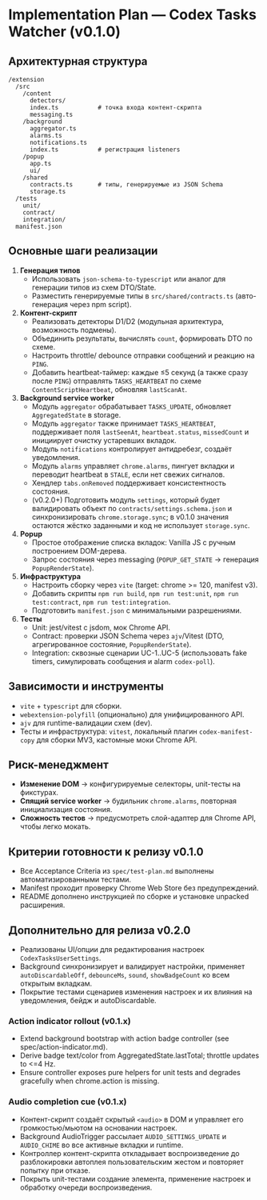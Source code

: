 # Implementation Plan — Codex Tasks Watcher (v0.1.0)

## Архитектурная структура
```
/extension
  /src
    /content
      detectors/
      index.ts           # точка входа контент-скрипта
      messaging.ts
    /background
      aggregator.ts
      alarms.ts
      notifications.ts
      index.ts           # регистрация listeners
    /popup
      app.ts
      ui/
    /shared
      contracts.ts       # типы, генерируемые из JSON Schema
      storage.ts
  /tests
    unit/
    contract/
    integration/
  manifest.json
```

## Основные шаги реализации
1. **Генерация типов**
   - Использовать `json-schema-to-typescript` или аналог для генерации типов из схем DTO/State.
   - Разместить генерируемые типы в `src/shared/contracts.ts` (авто-генерация через npm script).
2. **Контент-скрипт**
   - Реализовать детекторы D1/D2 (модульная архитектура, возможность подмены).
   - Объединить результаты, вычислять `count`, формировать DTO по схеме.
   - Настроить throttle/ debounce отправки сообщений и реакцию на `PING`.
   - Добавить heartbeat-таймер: каждые ≤5 секунд (а также сразу после `PING`) отправлять `TASKS_HEARTBEAT` по схеме `ContentScriptHeartbeat`, обновляя `lastScanAt`.
3. **Background service worker**
   - Модуль `aggregator` обрабатывает `TASKS_UPDATE`, обновляет `AggregatedState` в storage.
   - Модуль `aggregator` также принимает `TASKS_HEARTBEAT`, поддерживает поля `lastSeenAt`, `heartbeat.status`, `missedCount` и инициирует очистку устаревших вкладок.
   - Модуль `notifications` контролирует антидребезг, создаёт уведомления.
   - Модуль `alarms` управляет `chrome.alarms`, пингует вкладки и переводит heartbeat в `STALE`, если нет свежих сигналов.
   - Хендлер `tabs.onRemoved` поддерживает консистентность состояния.
   - (v0.2.0+) Подготовить модуль `settings`, который будет валидировать объект по `contracts/settings.schema.json` и синхронизировать `chrome.storage.sync`; в v0.1.0 значения остаются жёстко заданными и код не использует `storage.sync`.
4. **Popup**
   - Простое отображение списка вкладок: Vanilla JS с ручным построением DOM-дерева.
   - Запрос состояния через messaging (`POPUP_GET_STATE` → генерация `PopupRenderState`).
5. **Инфраструктура**
   - Настроить сборку через `vite` (target: chrome >= 120, manifest v3).
   - Добавить скрипты `npm run build`, `npm run test:unit`, `npm run test:contract`, `npm run test:integration`.
   - Подготовить `manifest.json` с минимальными разрешениями.
6. **Тесты**
   - Unit: jest/vitest с jsdom, мок Chrome API.
   - Contract: проверки JSON Schema через `ajv`/Vitest (DTO, агрегированное состояние, `PopupRenderState`).
   - Integration: сквозные сценарии UC-1..UC-5 (использовать fake timers, симулировать сообщения и alarm `codex-poll`).

## Зависимости и инструменты
- `vite` + `typescript` для сборки.
- `webextension-polyfill` (опционально) для унифицированного API.
- `ajv` для runtime-валидации схем (dev).
- Тесты и инфраструктура: `vitest`, локальный плагин `codex-manifest-copy` для сборки MV3, кастомные моки Chrome API.

## Риск-менеджмент
- **Изменение DOM** → конфигурируемые селекторы, unit-тесты на фикстурах.
- **Спящий service worker** → будильник `chrome.alarms`, повторная инициализация состояния.
- **Сложность тестов** → предусмотреть слой-адаптер для Chrome API, чтобы легко мокать.

## Критерии готовности к релизу v0.1.0
- Все Acceptance Criteria из `spec/test-plan.md` выполнены автоматизированными тестами.
- Manifest проходит проверку Chrome Web Store без предупреждений.
- README дополнено инструкцией по сборке и установке unpacked расширения.

## Дополнительно для релиза v0.2.0
- Реализованы UI/опции для редактирования настроек `CodexTasksUserSettings`.
- Background синхронизирует и валидирует настройки, применяет `autoDiscardableOff`, `debounceMs`, `sound`, `showBadgeCount` ко всем открытым вкладкам.
- Покрытие тестами сценариев изменения настроек и их влияния на уведомления, бейдж и autoDiscardable.
### Action indicator rollout (v0.1.x)
- Extend background bootstrap with action badge controller (see spec/action-indicator.md).
- Derive badge text/color from AggregatedState.lastTotal; throttle updates to <=4 Hz.
- Ensure controller exposes pure helpers for unit tests and degrades gracefully when chrome.action is missing.
### Audio completion cue (v0.1.x)
- Контент-скрипт создаёт скрытый `<audio>` в DOM и управляет его громкостью/мьютом на основании настроек.
- Background AudioTrigger рассылает `AUDIO_SETTINGS_UPDATE` и `AUDIO_CHIME` во все активные вкладки и runtime.
- Контроллер контент-скрипта откладывает воспроизведение до разблокировки автоплея пользовательским жестом и повторяет попытку при отказе.
- Покрыть unit-тестами создание элемента, применение настроек и обработку очереди воспроизведения.
